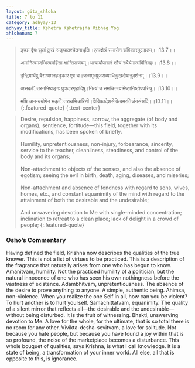```yaml
---
layout: gita_shloka
title: 7 to 11
category: adhyay-13
adhyay_title: Kṣhetra Kṣhetrajña Vibhāg Yog
shlokanum: 7
---
```


> इच्छा द्वेषः सुखं दुःखं सङ्घातश्चेतनाधृतिः।एतत्क्षेत्रं समासेन सविकारमुदाहृतम्।।13.7।।<br><br>अमानित्वमदम्भित्वमहिंसा क्षान्तिरार्जवम्।आचार्योपासनं शौचं स्थैर्यमात्मविनिग्रहः।।13.8।।<br><br>इन्द्रियार्थेषु वैराग्यमनहङ्कार एव च।जन्ममृत्युजराव्याधिदुःखदोषानुदर्शनम्।।13.9।।<br><br>असक्ितरनभिष्वङ्गः पुत्रदारगृहादिषु।नित्यं च समचित्तत्वमिष्टानिष्टोपपत्तिषु।।13.10।।<br><br>मयि चानन्ययोगेन भक्ितरव्यभिचारिणी।विविक्तदेशसेवित्वमरतिर्जनसंसदि।।13.11।।
{:.featured-quote} 
{:.text-center}

> Desire, repulsion, happiness, sorrow, the aggregate (of body and organs), sentience, fortitude—this field, together with its modifications, has been spoken of briefly.<br><br>Humility, unpretentiousness, non-injury, forbearance, sincerity, service to the teacher, cleanliness, steadiness, and control of the body and its organs;<br><br>Non-attachment to objects of the senses, and also the absence of egotism; seeing the evil in birth, death, aging, diseases, and miseries;<br><br>Non-attachment and absence of fondness with regard to sons, wives, homes, etc., and constant equanimity of the mind with regard to the attainment of both the desirable and the undesirable;<br><br>And unwavering devotion to Me with single-minded concentration; inclination to retreat to a clean place; lack of delight in a crowd of people;
{:.featured-quote}

### Osho’s Commentary
Having defined the field, Krishna now describes the qualities of the true knower. This is not a list of virtues to be practiced. This is a description of the fragrance that naturally arises from one who has begun to know.
Amanitvam, humility. Not the practiced humility of a politician, but the natural innocence of one who has seen his own nothingness before the vastness of existence.
Adambhitvam, unpretentiousness. The absence of the desire to prove anything to anyone. A simple, authentic being.
Ahimsa, non-violence. When you realize the one Self in all, how can you be violent? To hurt another is to hurt yourself.
Samachittatvam, equanimity. The quality of a silent mirror that reflects all—the desirable and the undesirable—without being disturbed. It is the fruit of witnessing.
Bhakti, unswerving devotion to Me. A love for the whole, for the ultimate, that is so total there is no room for any other.
Vivikta-desha-sevitvam, a love for solitude. Not because you hate people, but because you have found a joy within that is so profound, the noise of the marketplace becomes a disturbance.
This whole bouquet of qualities, says Krishna, is what I call knowledge. It is a state of being, a transformation of your inner world. All else, all that is opposite to this, is ignorance.
